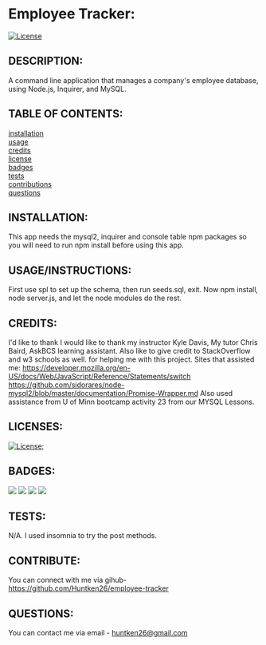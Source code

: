 # Employee Tracker:

  [![License](https://img.shields.io/badge/License-MIT-yellow.svg)](https://opensource.org/licenses/MIT)
  
## DESCRIPTION:

A command line application that manages a company's employee database, using Node.js, Inquirer, and MySQL.

## TABLE OF CONTENTS:

[installation](#installation) <br/>
[usage](#usageinstructions)<br/>
[credits](#credits)<br/>
[license](#licenses)<br/>
[badges](#badges)<br/>
[tests](#tests)<br/>
[contributions](#contribute)<br/>
[questions](#questions)<br/>

## INSTALLATION:

This app needs the mysql2, inquirer and console table npm packages so you will need to run npm install before using this app.

## USAGE/INSTRUCTIONS:

First use spl to set up the schema, then run seeds.sql, exit. Now npm install, node server.js, and let the node modules do the rest.

## CREDITS:

I'd like to thank I would like to thank my instructor Kyle Davis, My tutor Chris Baird, AskBCS learning assistant. Also like to give credit to StackOverflow and w3 schools as well. for helping me with this project.
Sites that assisted me:
https://developer.mozilla.org/en-US/docs/Web/JavaScript/Reference/Statements/switch
https://github.com/sidorares/node-mysql2/blob/master/documentation/Promise-Wrapper.md
Also used assistance from U of Minn bootcamp activity 23 from our MYSQL Lessons.


## LICENSES:


[![License](https://img.shields.io/badge/License-MIT-yellow.svg)](https://opensource.org/licenses/MIT);

## BADGES:
<img src="https://img.shields.io/badge/Visual_Studio_Code-0078D4?style=for-the-badge&logo=visual%20studio%20code&logoColor=white" />
<img src="https://img.shields.io/badge/Node.js-339933?style=for-the-badge&logo=nodedotjs&logoColor=white" />
<img src="https://img.shields.io/badge/json-5E5C5C?style=for-the-badge&logo=json&logoColor=white" />
<img src="https://img.shields.io/badge/JavaScript-323330?style=for-the-badge&logo=javascript&logoColor=F7DF1E" />

## TESTS:

N/A. I used insomnia to try the post methods.

## CONTRIBUTE:

You can connect with me via gihub- https://github.com/Huntken26/employee-tracker

## QUESTIONS:

You can contact me via email - huntken26@gmail.com